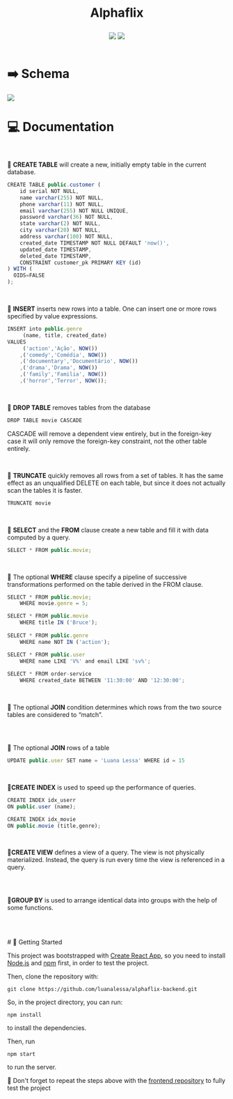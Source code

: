 # <p align = "center"> Alphaflix </p>

<p align = "center">
<img src="https://img.shields.io/badge/author-luanalessa-4dae71?style=flat-square" />
 <img src="https://img.shields.io/github/languages/count/luanalessa/alphaflix-backend?color=4dae71&style=flat-square" />

</br> 
</br>

  # ➡️ Schema 

<img src="https://user-images.githubusercontent.com/72531277/136672944-b7c78c67-6bc1-43de-8f78-22c35c4e8c02.png" />


# 💻 Documentation
</br>


🔻 <strong>CREATE TABLE</strong> will create a new, initially empty table in the current database.
```javascript
CREATE TABLE public.customer (
	id serial NOT NULL,
	name varchar(255) NOT NULL,
	phone varchar(11) NOT NULL,
	email varchar(255) NOT NULL UNIQUE,
	password varchar(36) NOT NULL,
	state varchar(2) NOT NULL,
	city varchar(20) NOT NULL,
	address varchar(100) NOT NULL,
	created_date TIMESTAMP NOT NULL DEFAULT 'now()',
	updated_date TIMESTAMP,
	deleted_date TIMESTAMP,
	CONSTRAINT customer_pk PRIMARY KEY (id)
) WITH (
  OIDS=FALSE
);
```

</br>

🔻 <strong>INSERT</strong> inserts new rows into a table. One can insert one or more rows specified by value expressions.

```javascript
INSERT into public.genre
	 (name, title, created_date)
VALUES
	 ('action','Ação', NOW())
	,('comedy','Comédia', NOW())	 
	,('documentary','Documentário', NOW())	 
	,('drama','Drama', NOW())
	,('family','Familia', NOW())
	,('horror','Terror', NOW());
```

</br>

🔻 <strong>DROP TABLE</strong> removes tables from the database

```javascript
DROP TABLE movie CASCADE
```
CASCADE will remove a dependent view entirely, but in the foreign-key case it will only remove the foreign-key constraint, not the other table entirely.

</br>

🔻 <strong>TRUNCATE</strong> quickly removes all rows from a set of tables. It has the same effect as an unqualified DELETE on each table, but since it does not actually scan the tables it is faster.

```javascript
TRUNCATE movie 
```

</br>

🔻 <strong>SELECT</strong> and the <strong>FROM</strong> clause create a new table and fill it with data computed by a query.

```javascript
SELECT * FROM public.movie;
```

</br>

🔻 The optional <strong>WHERE</strong> clause specify a pipeline of successive transformations performed on the table derived in the FROM clause.
	
```javascript
SELECT * FROM public.movie;
	WHERE movie.genre = 5;

SELECT * FROM public.movie
	WHERE title IN ('Bruce');
	
SELECT * FROM public.genre
	WHERE name NOT IN ('action');

SELECT * FROM public.user
	WHERE name LIKE 'V%' and email LIKE 'sv%';
	
SELECT * FROM order-service
	WHERE created_date BETWEEN '11:30:00' AND '12:30:00';
```

</br>

🔻 The optional <strong>JOIN</strong> condition determines which rows from the two source tables are considered to “match”.
	
```javascript

```

</br>

🔻 The optional <strong>JOIN</strong> rows of a table
	
```javascript
UPDATE public.user SET name = 'Luana Lessa' WHERE id = 15
```

</br>

🔻<strong>CREATE INDEX</strong> is used to speed up the performance of queries.
	
```javascript
CREATE INDEX idx_userr
ON public.user (name);

CREATE INDEX idx_movie 
ON public.movie (title,genre);
```

</br>

🔻<strong>CREATE VIEW</strong> defines a view of a query. The view is not physically materialized. Instead, the query is run every time the view is referenced in a query.
	
```javascript

```

</br>

🔻<strong>GROUP BY</strong> is used to arrange identical data into groups with the help of some functions.
	
```javascript

```
</br>
</br>
# 🏁 Getting Started 

This project was bootstrapped with [Create React App](https://github.com/facebook/create-react-app), so you need to install [Node.js](https://nodejs.org/en/download/) and [npm](https://www.npmjs.com/) first, in order to test the project.

Then, clone the repository with:

```
git clone https://github.com/luanalessa/alphaflix-backend.git
```

So, in the project directory, you can run:

```
npm install
```
to install the dependencies.

Then, run

```
npm start
```

to run the server.

:stop_sign: Don't forget to repeat the steps above with the [frontend repository](https://github.com/luanalessa/alphaflix-frontend.git) to fully test the project
